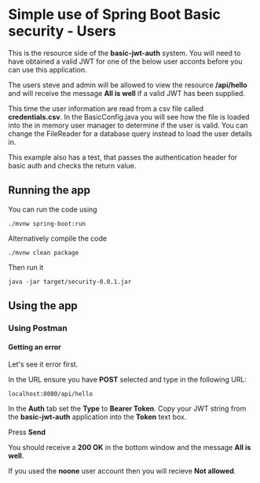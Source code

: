 # Simple use of Spring Boot Basic security - Users

This is the resource side of the **basic-jwt-auth** system.  You will need to have obtained a valid JWT for one of the below user acconts before you can use this application.

The users steve and admin will be allowed to view the resource **/api/hello** and will receive the message **All is well** if a valid JWT has been supplied.

This time the user information are read from a csv file called **credentials.csv**.  In the BasicConfig.java you will see how the file is loaded into the in memory user manager to determine if the user is valid.  You can change the FileReader for a database query instead to load the user details in.

This example also has a test, that passes the authentication header for basic auth and checks the return value.

## Running the app

You can run the code using

```
./mvnw spring-boot:run
```

Alternatively compile the code

```
./mvnw clean package
```

Then run it

```
java -jar target/security-0.0.1.jar
```

## Using the app

### Using **Postman**

#### Getting an error

Let's see it error first.

In the URL ensure you have **POST** selected and type in the following URL:

```
localhost:8080/api/hello
```

In the **Auth** tab set the **Type** to **Bearer Token**.  Copy your JWT string from the **basic-jwt-auth** application into the **Token** text box.


Press **Send**

You should receive a **200 OK** in the bottom window and the message **All is well**.

If you used the **noone** user account then you will recieve **Not allowed**.